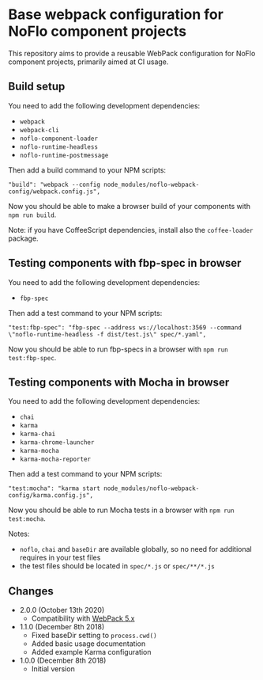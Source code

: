 Base webpack configuration for NoFlo component projects
=======================================================

This repository aims to provide a reusable WebPack configuration for NoFlo component projects, primarily aimed at CI usage.

## Build setup

You need to add the following development dependencies:

* `webpack`
* `webpack-cli`
* `noflo-component-loader`
* `noflo-runtime-headless`
* `noflo-runtime-postmessage`

Then add a build command to your NPM scripts:

```
"build": "webpack --config node_modules/noflo-webpack-config/webpack.config.js",
```

Now you should be able to make a browser build of your components with `npm run build`.

Note: if you have CoffeeScript dependencies, install also the `coffee-loader` package.

## Testing components with fbp-spec in browser

You need to add the following development dependencies:

* `fbp-spec`

Then add a test command to your NPM scripts:

```
"test:fbp-spec": "fbp-spec --address ws://localhost:3569 --command \"noflo-runtime-headless -f dist/test.js\" spec/*.yaml",
```

Now you should be able to run fbp-specs in a browser with `npm run test:fbp-spec`.

## Testing components with Mocha in browser

You need to add the following development dependencies:

* `chai`
* `karma`
* `karma-chai`
* `karma-chrome-launcher`
* `karma-mocha`
* `karma-mocha-reporter`

Then add a test command to your NPM scripts:

```
"test:mocha": "karma start node_modules/noflo-webpack-config/karma.config.js",
```

Now you should be able to run Mocha tests in a browser with `npm run test:mocha`.

Notes:

* `noflo`, `chai` and `baseDir` are available globally, so no need for additional requires in your test files
* the test files should be located in `spec/*.js` or `spec/**/*.js`

## Changes

* 2.0.0 (October 13th 2020)
  - Compatibility with [WebPack 5.x](https://blog.sindresorhus.com/webpack-5-headache-b6ac24973bf1)
* 1.1.0 (December 8th 2018)
  - Fixed baseDir setting to `process.cwd()`
  - Added basic usage documentation
  - Added example Karma configuration
* 1.0.0 (December 8th 2018)
  - Initial version
